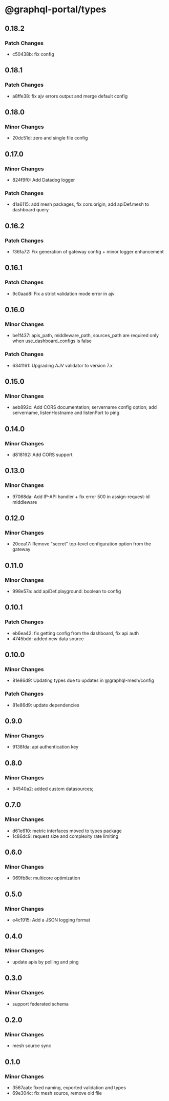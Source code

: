 # @graphql-portal/types

## 0.18.2

### Patch Changes

- c50438b: fix config

## 0.18.1

### Patch Changes

- a8ffe38: fix ajv errors output and merge default config

## 0.18.0

### Minor Changes

- 20dc51d: zero and single file config

## 0.17.0

### Minor Changes

- 824f9f0: Add Datadog logger

### Patch Changes

- d1a6115: add mesh packages, fix cors.origin, add apiDef.mesh to dashboard query

## 0.16.2

### Patch Changes

- f36fa72: Fix generation of gateway config + minor logger enhancement

## 0.16.1

### Patch Changes

- 9c0aad8: Fix a strict validation mode error in ajv

## 0.16.0

### Minor Changes

- be1f437: apis_path, middleware_path, sources_path are required only when use_dashboard_configs is false

### Patch Changes

- 6341161: Upgrading AJV validator to version 7.x

## 0.15.0

### Minor Changes

- aeb892c: Add CORS documentation; servername config option; add servername, listenHostname and listenPort to ping

## 0.14.0

### Minor Changes

- d818162: Add CORS support

## 0.13.0

### Minor Changes

- 97068da: Add IP-API handler + fix error 500 in assign-request-id middleware

## 0.12.0

### Minor Changes

- 20cea17: Remove "secret" top-level configuration option from the gateway

## 0.11.0

### Minor Changes

- 998e57a: add apiDef.playground: boolean to config

## 0.10.1

### Patch Changes

- eb6ea42: fix getting config from the dashboard, fix api auth
- 4745bdd: added new data source

## 0.10.0

### Minor Changes

- 81e86d9: Updating types due to updates in @graphql-mesh/config

### Patch Changes

- 81e86d9: update dependencies

## 0.9.0

### Minor Changes

- 9138fda: api authentication key

## 0.8.0

### Minor Changes

- 94540a2: added custom datasources;

## 0.7.0

### Minor Changes

- d61e610: metric interfaces moved to types package
- 1c86dc9: request size and complexity rate limiting

## 0.6.0

### Minor Changes

- 069fb8e: multicore optimization

## 0.5.0

### Minor Changes

- e4c1915: Add a JSON logging format

## 0.4.0

### Minor Changes

- update apis by polling and ping

## 0.3.0

### Minor Changes

- support federated schema

## 0.2.0

### Minor Changes

- mesh source sync

## 0.1.0

### Minor Changes

- 3567aab: fixed naming, exported validation and types
- 69e304c: fix mesh source, remove old file
